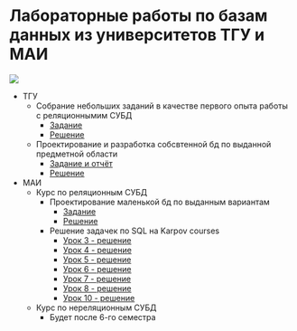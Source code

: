 # Лабораторные работы по базам данных из университетов ТГУ и МАИ

![](https://www.za-bota.com/images/logo/tec/5-logo.jpg)

- ТГУ
    - Собрание небольших заданий в качестве первого опыта работы с реляционнымим СУБД
        - [Задание](./TSU/Lab-01/README.md)
        - [Решение](./TSU/Lab-01/sql/)
    - Проектирование и разработка собсвтенной бд по выданной предметной области
        - [Задание и отчёт](./TSU/Lab-02/README.md)
        - [Решение](./TSU/Lab-02/sql/)
- МАИ
    - Курс по реляционным СУБД
        - Проектирование маленькой бд по выданным вариантам
            - [Задание](./MAI/Lab-01/Лаб_БД_1.pdf)
            - [Решение](./MAI/Lab-01/README.md)
        - Решение задачек по SQL на Karpov courses
            - [Урок 3 - решение](./MAI/karpov_courses/les-03/)
            - [Урок 4 - решение](./MAI/karpov_courses/les-04/)
            - [Урок 5 - решение](./MAI/karpov_courses/les-05/)
            - [Урок 6 - решение](./MAI/karpov_courses/les-06/)
            - [Урок 7 - решение](./MAI/karpov_courses/les-07/)
            - [Урок 8 - решение](./MAI/karpov_courses/les-08/)
            - [Урок 10 - решение](./MAI/karpov_courses/les-10/)
    - Курс по нереляционным СУБД
        - Будет после 6-го семестра